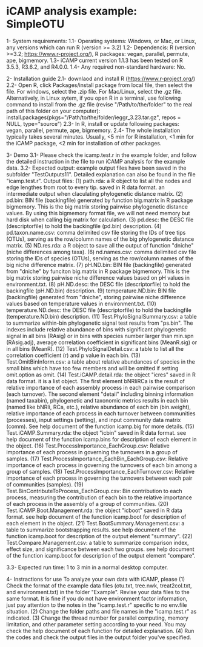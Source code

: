 # iCAMP analysis example: SimpleOTU

1- System requirements:
1.1- Operating systems: Windows, or Mac, or Linux, any versions which can run R (version >= 3.2)
1.2- Dependencis: R (version >=3.2; https://www.r-project.org/), R packages: vegan, parallel, permute, ape, bigmemory.
1.3- iCAMP current version 1.1.3 has been tested on R 3.5.3, R3.6.2, and R4.0.0. 
1.4- Any required non-standard hardware: No.

2- Installation guide
2.1- downlaod and install R (https://www.r-project.org/)
2.2- Open R, click Packages/install package from local file, then select the file. For windows, select the .zip file. For Mac/Linux, select the .gz file.
       Alternatively, in Linux sytem, if you open R in a terminal, use following command to install from the .gz file (revise "/Path/to/the/folder" to the real path of this folder on your computer):
install.packages(pkgs="/Path/to/the/folder/ieggr_3.23.tar.gz", repos = NULL, type="source")
2.3- In R, install or update following packages:
vegan, parallel, permute, ape, bigmemory.
2.4- The whole installation typically takes several minutes. Usually, <5 min for R installation, <1 min for the iCAMP package, <2 min for installation of other packages.

3- Demo
3.1- Please check the icamp.test.r in the example folder, and follow the detailed instruction in the file to run iCAMP analysis for the example data.
3.2- Expected output: example output files have been saved in the subfolder "TestOutputs11". Detailed explanation can also be found in the file "icamp.test.r".
Output files:
(1) path.rda: a R object to list all the nodes and  edge lengthes from root to every tip. saved in R data format. an intermediate output when claculating phylogenetic distance matrix.
(2) pd.bin: BIN file (backingfile) generated by function big.matrix in R package bigmemory. This is the big matrix storing pairwise phylogenetic distance values. By using this bigmemory format file, we will not need memory but hard disk when calling big matrix for calculation.
(3) pd.desc: the DESC file (descriptorfile) to hold the backingfile (pd.bin) description.
(4) pd.taxon.name.csv: comma delimited csv file storing the IDs of tree tips (OTUs), serving as the row/column names of the big phylogenetic distance matrix.
(5) ND.res.rda: a R object to save all the output of function "dniche" (niche differences among taxa). 
(6) nd.names.csv: comma delimited csv file storing the IDs of species (OTUs), serving as the row/column names of the big niche difference matrix.
(7) pH.ND.bin: BIN file (backingfile) generated from "dniche" by funciton big.matrix in R package bigmemory. This is the big matrix storing pairwise niche difference values based on pH values in environment.txt.
(8) pH.ND.desc: the DESC file (descriptorfile) to hold the backingfile (pH.ND.bin) description.
(9) temperature.ND.bin: BIN file (backingfile) generated from "dniche", storing pairwise niche difference values based on temperature values in environment.txt.
(10) temperature.ND.desc: the DESC file (descriptorfile) to hold the backingfile (temperature.ND.bin) description.
(11) Test.PhyloSignalSummary.csv: a table to summarize within-bin phylogenetic signal test results from "ps.bin". The indexes include relative abundance of bins with significant phylogenetic signal in all bins (RAsig) or in bins with species number larger than min.spn (RAsig.adj), average correlation coefficient in significant bins (MeanR.sig) or in all bins (MeanR).
(12) Test.PhyloSignalDetail.csv: a table to list all the correlation coefficient (r) and p value in each bin.
(13) Test.OmitBinInform.csv: a table about relative abundances of species in the small bins which have too few members and will be omitted if setting omit.option as omit.
(14) Test.iCAMP.detail.rda: the object "icres" saved in R data format. it is a list object. The first element bNRIiRCa is the result of relative importance of each assembly process in each pairwise comparison (each turnover). The second element "detail" including binning information (named taxabin), phylogenetic and taxonomic metrics results in each bin (named like bNRIi, RCa, etc.), relative abundance of each bin (bin.weight), relative importance of each process in each turnover between communities (processes), input settings (setting), and input community data matrix (comm). See help document of the function icamp.big for more details.
(15) Test.iCAMP.Summary.rda: the object "icbin" saved in R data format. see help document of the function icamp.bins for description of each element in the object.
(16) Test.ProcessImportance_EachGroup.csv: Relative importance of each process in governing the turnovers in a group of samples.
(17) Test.ProcessImportance_EachBin_EachGroup.csv: Relative importance of each process in governing the turnovers of each bin among a group of samples.
(18) Test.ProcessImportance_EachTurnover.csv: Relative importance of each process in governing the turnovers between each pair of communities (samples).
(19) Test.BinContributeToProcess_EachGroup.csv: Bin contribution to each process, measuring the contribution of each bin to the relative importance of each process in the assembly of a group of communities.
(20) Test.iCAMP.Boot.Management.rda: the object "icboot" saved in R data format. see help document of the function icamp.boot for description of each element in the object.
(21) Test.BootSummary.Management.csv: a table to summarize bootstrapping results. see help document of the function icamp.boot for description of the output element "summary".
(22) Test.Compare.Management.csv: a table to summarize comparison index, effect size, and significance between each two groups. see help document of the function icamp.boot for description of the output element "compare".

3.3- Expected run time: 1 to 3 min in a normal desktop computer.

4- Instractions for use
To analyze your own data with iCAMP, please
(1) Check the format of the example data files (otu.txt, tree.nwk, treat2col.txt, and environment.txt) in the folder "Example". Revise your data files to the same format. It is fine if you do not have environment factor information, just pay attention to the notes in the "icamp.test.r" specific to no env.file situation.
(2) Change the folder paths and file names in the "icamp.test.r" as indicated. 
(3) Change the thread number for parallel computing, memory limitation, and other parameter setting according to your need. You may check the help document of each function for detailed explanation.
(4) Run the codes and check the output files in the output folder you've specified.
